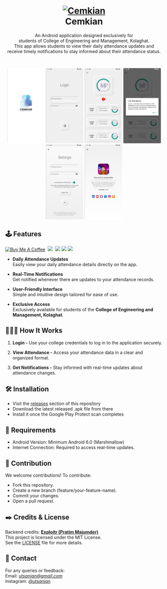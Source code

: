 <h1 align="center">
  <br>
  <a href="https://github.com/utsanjan/Cemkian">
  <img src="https://cutt.ly/zrkSr3x7"
  alt="Cemkian" width=150>
  </a><br>
  Cemkian
  <br>
</h1>  

<p align="center">An Android application designed exclusively for<br>
students of College of Engineering and Management, Kolaghat.<br>
This app allows students to view their daily attendance updates and<br>
receive timely notifications to stay informed about their attendance status.
</p><br>

<p align="center">
<img src="https://github.com/utsanjan/Cemkian/blob/main/docs/screenshots/1.png" width=120 height=240> <img src="https://github.com/utsanjan/Cemkian/blob/main/docs/screenshots/2.png" width=120 height=240> <img src="https://github.com/utsanjan/Cemkian/blob/main/docs/screenshots/3.png" width=120 height=240> <img src="https://github.com/utsanjan/Cemkian/blob/main/docs/screenshots/4.png" width=120 height=240> <img src="https://github.com/utsanjan/Cemkian/blob/main/docs/screenshots/5.png" width=120 height=240> <img src="https://github.com/utsanjan/Cemkian/blob/main/docs/screenshots/6.png" width=120 height=240> </p>

## 🕹️ Features
[![Buy Me A Coffee](https://img.shields.io/badge/Buy_Me_A_Coffee-FFDD00?style=flat&logo=buy-me-a-coffee&logoColor=black)](https://www.buymeacoffee.com/utsanjan)‎ ‎
[![](https://dcbadge.limes.pink/api/server/uavTPkr?style=flat)](https://discord.gg/bvzTHWnD3n)‎ ‎‎
[![](https://img.shields.io/github/license/utsanjan/Cemkian?logoColor=red&style=flat)](https://github.com/utsanjan/Cemkian/blob/main/LICENSE)‎ ‎‎
[![](https://img.shields.io/github/languages/count/utsanjan/Cemkian?style=flat)](https://github.com/utsanjan/Cemkian/search?l=shell)‎ ‎
[![](https://img.shields.io/github/languages/top/utsanjan/Cemkian?color=light%20green&style=flat)](https://github.com/Cemkian)‎ ‎ <br>
- **Daily Attendance Updates**  
  Easily view your daily attendance details directly on the app.

- **Real-Time Notifications**  
  Get notified whenever there are updates to your attendance records.

- **User-Friendly Interface**  
  Simple and intuitive design tailored for ease of use.

- **Exclusive Access**  
  Exclusively available for students of the **College of Engineering and Management, Kolaghat**.

## 🙋🏻‍♂️ How It Works
1. **Login -**  Use your college credentials to log in to the application securely.

2. **View Attendance -**  Access your attendance data in a clear and organized format.

3. **Get Notifications -**  Stay informed with real-time updates about attendance changes.

## 🛠️ Installation
- Visit the [releases](https://github.com/utsanjan/Cemkian/releases) section of this repository
- Download the latest released .apk file from there
- Install it once the Google Play Protect scan completes

## 🔴 Requirements
- Android Version: Minimum Android 6.0 (Marshmallow)
- Internet Connection: Required to access real-time updates.

## 🤝 Contribution
We welcome contributions! To contribute:
- Fork this repository.
- Create a new branch (feature/your-feature-name).
- Commit your changes.
- Open a pull request.

## ✒️ Credits & License
Backend credits: **[Exploitr (Pratim Majumder)](https://github.com/ExploiTR)**<br>
This project is licensed under the MIT License.<br>
See the [LICENSE](https://github.com/utsanjan/Cemkian?tab=MIT-1-ov-file) file for more details.

## 📲 Contact
For any queries or feedback:<br>
Email: *[utsanjan@gmail.com](mailto:utsanjan@gmail.com)*<br>
Instagram: *[@utsanjan](https://www.instagram.com/utsanjan)*
